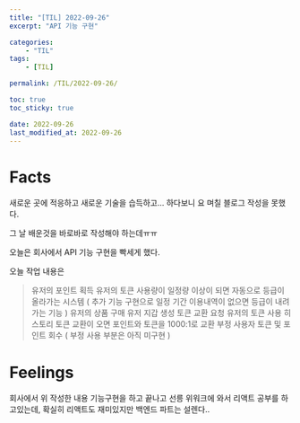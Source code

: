 ```yaml
---
title: "[TIL] 2022-09-26"
excerpt: "API 기능 구현"

categories:
    - "TIL"
tags:
    - [TIL]

permalink: /TIL/2022-09-26/

toc: true
toc_sticky: true

date: 2022-09-26
last_modified_at: 2022-09-26
---
```


# Facts

새로운 곳에 적응하고 새로운 기술을 습득하고... 하다보니 요 며칠 블로그 작성을 못했다.

그 날 배운것을 바로바로 작성해야 하는데ㅠㅠ

오늘은 회사에서 API 기능 구현을 빡세게 했다.

오늘 작업 내용은

> 유저의 포인트 획득
> 유저의 토큰 사용량이 일정량 이상이 되면 자동으로 등급이 올라가는 시스템 ( 추가 기능 구현으로 일정 기간 이용내역이 없으면 등급이 내려가는 기능 )
> 유저의 상품 구매
> 유저 지갑 생성
> 토큰 교환 요청
> 유저의 토큰 사용 히스토리
> 토큰 교환이 오면 포인트와 토큰을 1000:1로 교환
> 부정 사용자 토큰 및 포인트 회수 ( 부정 사용 부분은 아직 미구현 )

# Feelings

회사에서 위 작성한 내용 기능구현을 하고 끝나고 선릉 위워크에 와서 리액트 공부를 하고있는데, 확실히 리액트도 재미있지만 백엔드 파트는 설렌다..
